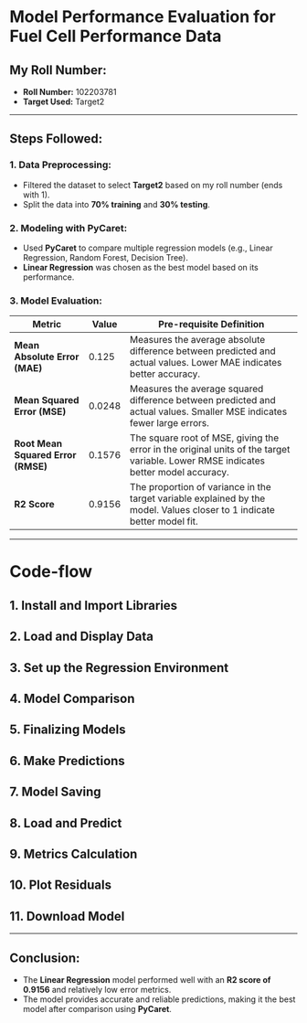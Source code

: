 # Model Performance Evaluation for Fuel Cell Performance Data

## My Roll Number:
- **Roll Number:** 102203781
- **Target Used:** Target2

---

## Steps Followed:

### 1. **Data Preprocessing:**
   - Filtered the dataset to select **Target2** based on my roll number (ends with 1).
   - Split the data into **70% training** and **30% testing**.

### 2. **Modeling with PyCaret:**
   - Used **PyCaret** to compare multiple regression models (e.g., Linear Regression, Random Forest, Decision Tree).
   - **Linear Regression** was chosen as the best model based on its performance.

### 3. **Model Evaluation:**

| Metric                | Value      | Pre-requisite Definition                                                                                 |
|-----------------------|------------|-----------------------------------------------------------------------------------------------------------|
| **Mean Absolute Error (MAE)** | 0.125      | Measures the average absolute difference between predicted and actual values. Lower MAE indicates better accuracy. |
| **Mean Squared Error (MSE)**  | 0.0248     | Measures the average squared difference between predicted and actual values. Smaller MSE indicates fewer large errors. |
| **Root Mean Squared Error (RMSE)** | 0.1576     | The square root of MSE, giving the error in the original units of the target variable. Lower RMSE indicates better model accuracy. |
| **R2 Score**           | 0.9156     | The proportion of variance in the target variable explained by the model. Values closer to 1 indicate better model fit. |

---

# Code-flow

## 1. **Install and Import Libraries**

## 2. **Load and Display Data**

## 3. **Set up the Regression Environment**

## 4. **Model Comparison**

## 5. **Finalizing Models**

## 6. **Make Predictions**

## 7. **Model Saving**

## 8. **Load and Predict**

## 9. **Metrics Calculation**

## 10. **Plot Residuals**

## 11. **Download Model**

---

## Conclusion:
- The **Linear Regression** model performed well with an **R2 score of 0.9156** and relatively low error metrics.
- The model provides accurate and reliable predictions, making it the best model after comparison using **PyCaret**.
